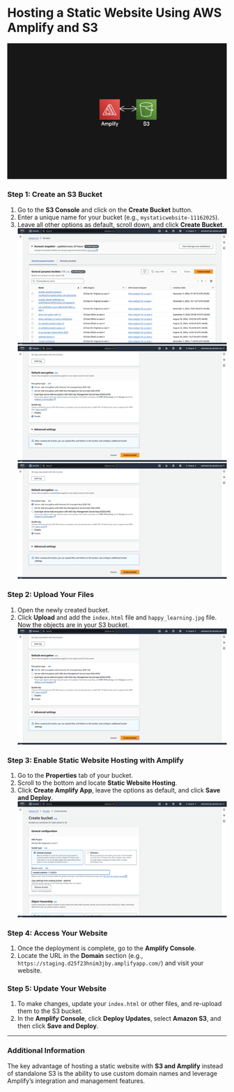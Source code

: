 # Hosting a Static Website Using AWS Amplify and S3
![Cloud Architecture](images/13.png)
### Step 1: Create an S3 Bucket
1. Go to the **S3 Console** and click on the **Create Bucket** button.
2. Enter a unique name for your bucket (e.g., `mystaticwebsite-11162025`).
3. Leave all other options as default, scroll down, and click **Create Bucket**.
   ![Step 1](images/1.png)
   ![Step 3](images/2.png)
   ![Step 2](images/2.png)

### Step 2: Upload Your Files
1. Open the newly created bucket.
2. Click **Upload** and add the `index.html` file and `happy_learning.jpg` file. Now the objects are in your S3 bucket.
   ![Step 4](images/2.png)

### Step 3: Enable Static Website Hosting with Amplify
1. Go to the **Properties** tab of your bucket.
2. Scroll to the bottom and locate **Static Website Hosting**.
3. Click **Create Amplify App**, leave the options as default, and click **Save and Deploy**.
   ![Step 3](images/3.png)

### Step 4: Access Your Website
1. Once the deployment is complete, go to the **Amplify Console**.
2. Locate the URL in the **Domain** section (e.g., `https://staging.d25f23hnim3jby.amplifyapp.com/`) and visit your website.

### Step 5: Update Your Website
1. To make changes, update your `index.html` or other files, and re-upload them to the S3 bucket.
2. In the **Amplify Console**, click **Deploy Updates**, select **Amazon S3**, and then click **Save and Deploy**.

---

### Additional Information
The key advantage of hosting a static website with **S3 and Amplify** instead of standalone S3 is the ability to use custom domain names and leverage Amplify’s integration and management features.
